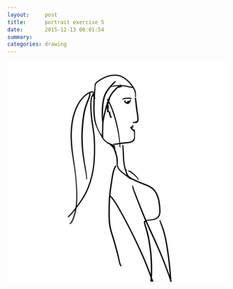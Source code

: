 ```yaml
---
layout:     post
title:      portrait exercise 5
date:       2015-12-13 00:01:54
summary:    
categories: drawing
---
```

![portrait exercise 5](/images/blog/portrait-exercise-5.png "random girl")
